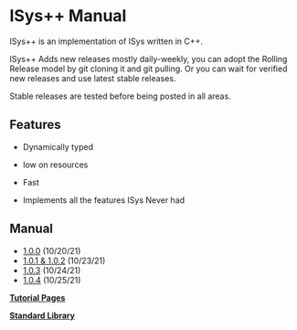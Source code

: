 # ISys++ Manual

ISys++ is an implementation of ISys written in C++.

ISys++ Adds new releases mostly daily-weekly, you can adopt the Rolling Release model by git cloning it and git pulling. Or you can wait for verified new releases and use latest stable releases.

Stable releases are tested before being posted in all areas.

## Features

- Dynamically typed

- low on resources

- Fast

- Implements all the features ISys Never had

## Manual

- [1.0.0](./manual/1/1.0.0/index.md) (10/20/21)
- [1.0.1 & 1.0.2](./manual/1/1.0.1/index.md) (10/23/21)
- [1.0.3](./manual/1/1.0.3/index.md) (10/24/21)
- [1.0.4](./manual/1/1.0.4/index.md) (10/25/21)

[**Tutorial Pages**](./tutorials/index.md)

[**Standard Library**](./manual/1/std/index.md)

<!-- ### B

- [`baselib`](./manual/1.0.0/baselib.md)

### I

- [`Inner Workings`](./manual/1.0.0/workings.md)
### V

- [`keywords`](./manual/1.0.0/keywords.md) -->
